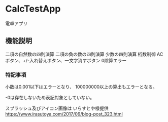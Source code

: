 # CalcTestApp
電卓アプリ

## 機能説明
二項の自然数の四則演算
二項の負の数の四則演算
少数の四則演算
桁数制御
ACボタン、+/-入れ替えボタン、一文字消すボタン
0除算エラー


### 特記事項
小数は0.001以下はエラーとなり、
100000000以上の算出もエラーとなる。

-0は存在しないため表記対象としていない。

スプラッシュ及びアイコン画像は
いらすとや様提供
https://www.irasutoya.com/2017/09/blog-post_323.html
